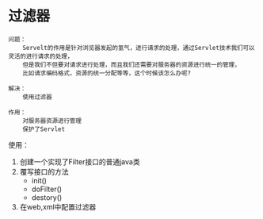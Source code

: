 # 过滤器
    问题：
        Servelt的作用是针对浏览器发起的氢气，进行请求的处理，通过Servlet技术我们可以灵活的进行请求的处理，
        但是我们不但要对请求进行处理，而且我们还需要对服务器的资源进行统一的管理，
        比如请求编码格式，资源的统一分配等等，这个时候该怎么办呢?
        
    解决：
        使用过滤器
        
    作用：
        对服务器资源进行管理
        保护了Servlet
        
        
使用：
  1. 创建一个实现了Filter接口的普通java类
  2. 覆写接口的方法
      - init()
      - doFilter()
      - destory()
  3. 在web,xml中配置过滤器
  ```
  
  ```
